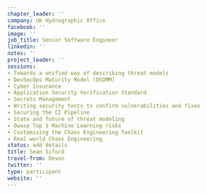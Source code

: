 ```yaml
---
chapter_leader: ''
company: UK Hydrographic Office
facebook: ''
image: ''
job_title: Senior Software Engineer
linkedin: ''
notes: ''
project_leader: ''
sessions:
- Towards a unified way of describing threat models
- DevSecOps Maturity Model (DSOMM)
- Cyber Insurance
- Application Security Verification Standard
- Secrets Management
- Writing security tests to confirm vulnerabilities and fixes
- Securing the CI Pipeline
- State and future of threat modeling
- Owasp Top 5 Machine Learning risks
- Customising the Chaos Engineering Toolkit
- Real world Chaos Engineering
status: add details
title: Sean Siford
travel-from: Devon
twitter: ''
type: participant
website: ''
---
```


<!-- put more details about participant here -->